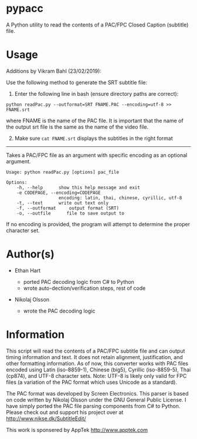 pypacc
======

A Python utility to read the contents of a PAC/FPC Closed Caption (subtitle) file.


Usage
=====

Additions by Vikram Bahl (23/02/2019):

Use the following method to generate the SRT subtitle file:

1) Enter the following line in bash (ensure directory paths are correct):
  
  ```
  python readPac.py --outformat=SRT FNAME.PAC --encoding=utf-8 >> FNAME.srt

  ```

  where FNAME is the name of the PAC file. It is important that the name of
  the output srt file is the same as  the name of the video file.

2) Make sure ```cat FNAME.srt``` displays the subtitles in the right format

-------------------------------------------------------------------------------------------------------------------  

Takes a PAC/FPC file as an argument with specific encoding as an optional argument.

```
Usage: python readPac.py [options] pac_file

Options:
    -h, --help      show this help message and exit
    -e CODEPAGE, --encoding=CODEPAGE
                    encoding: latin, thai, chinese, cyrillic, utf-8
    -t, --text      write out text only
    -f, --outformat     output format (SRT)
    -o, --outfile      file to save output to
```

If no encoding is provided, the program will attempt to determine the proper
character set.


Author(s)
=========

- Ethan Hart
    - ported PAC decoding logic from C# to Python
    - wrote auto-dection/verification steps, rest of code

- Nikolaj Olsson
    - wrote the PAC decoding logic


Information
===========

This script will read the contents of a PAC/FPC subtitle file and can output
timing information and text. It does not retain alignment, justification, and
other formatting information. As of now, this converter works with PAC files
encoded using Latin (iso-8859-1), Chinese (big5), Cyrillic (iso-8859-5), Thai
(cp874), and UTF-8 character sets. Note: UTF-8 is likely only valid for FPC
files (a variation of the PAC format which uses Unicode as a standard).

The PAC format was developed by Screen Electronics.
This parser is based on code written by Nikolaj Olsson under the GNU General
Public License. I have simply ported the PAC file parsing components from C#
to Python. Please check out and support his project over at
http://www.nikse.dk/SubtitleEdit/

This work is sponsered by AppTek http://www.apptek.com
